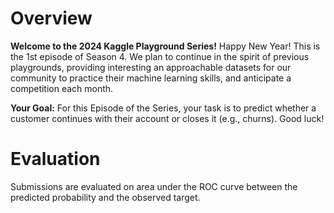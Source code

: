 # Overview

**Welcome to the 2024 Kaggle Playground Series!** Happy New Year! This is the 1st episode of Season 4. 
We plan to continue in the spirit of previous playgrounds, 
providing interesting an approachable datasets for our community 
to practice their machine learning skills, and anticipate a competition each month.

**Your Goal:** For this Episode of the Series, your task is to predict whether a customer continues with their account 
or closes it (e.g., churns). Good luck!

# Evaluation
Submissions are evaluated on area under the ROC curve between the predicted probability and the observed target.